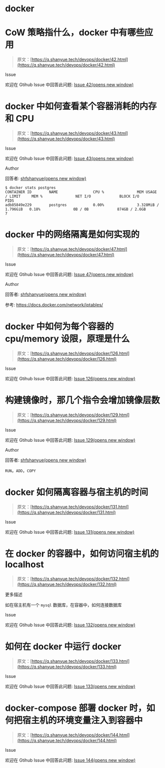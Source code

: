 # docker

# CoW 策略指什么，docker 中有哪些应用

> 原文：[https://q.shanyue.tech/devops/docker/42.html](https://q.shanyue.tech/devops/docker/42.html)

Issue

欢迎在 Gtihub Issue 中回答此问题: [Issue 42(opens new window)](https://github.com/shfshanyue/Daily-Question/issues/42)

# docker 中如何查看某个容器消耗的内存和 CPU

> 原文：[https://q.shanyue.tech/devops/docker/43.html](https://q.shanyue.tech/devops/docker/43.html)

Issue

欢迎在 Gtihub Issue 中回答此问题: [Issue 43(opens new window)](https://github.com/shfshanyue/Daily-Question/issues/43)

Author

回答者: [shfshanyue(opens new window)](https://github.com/shfshanyue)

```
$ docker stats postgres
CONTAINER ID        NAME                CPU %               MEM USAGE / LIMIT     MEM %               NET I/O             BLOCK I/O           PIDS
adb85849e229        postgres            0.00%               3.328MiB / 1.796GiB   0.18%               0B / 0B             874GB / 2.6GB       7 
```

# docker 中的网络隔离是如何实现的

> 原文：[https://q.shanyue.tech/devops/docker/47.html](https://q.shanyue.tech/devops/docker/47.html)

Issue

欢迎在 Gtihub Issue 中回答此问题: [Issue 47(opens new window)](https://github.com/shfshanyue/Daily-Question/issues/47)

Author

回答者: [shfshanyue(opens new window)](https://github.com/shfshanyue)

参考: https://docs.docker.com/network/iptables/

# docker 中如何为每个容器的 cpu/memory 设限，原理是什么

> 原文：[https://q.shanyue.tech/devops/docker/126.html](https://q.shanyue.tech/devops/docker/126.html)

Issue

欢迎在 Gtihub Issue 中回答此问题: [Issue 126(opens new window)](https://github.com/shfshanyue/Daily-Question/issues/126)

# 构建镜像时，那几个指令会增加镜像层数

> 原文：[https://q.shanyue.tech/devops/docker/129.html](https://q.shanyue.tech/devops/docker/129.html)

Issue

欢迎在 Gtihub Issue 中回答此问题: [Issue 129(opens new window)](https://github.com/shfshanyue/Daily-Question/issues/129)

Author

回答者: [shfshanyue(opens new window)](https://github.com/shfshanyue)

`RUN`，`ADD`，`COPY`

# docker 如何隔离容器与宿主机的时间

> 原文：[https://q.shanyue.tech/devops/docker/131.html](https://q.shanyue.tech/devops/docker/131.html)

Issue

欢迎在 Gtihub Issue 中回答此问题: [Issue 131(opens new window)](https://github.com/shfshanyue/Daily-Question/issues/131)

# 在 docker 的容器中，如何访问宿主机的 localhost

> 原文：[https://q.shanyue.tech/devops/docker/132.html](https://q.shanyue.tech/devops/docker/132.html)

更多描述

如在宿主机有一个 `mysql` 数据库，在容器中，如何连接数据库

Issue

欢迎在 Gtihub Issue 中回答此问题: [Issue 132(opens new window)](https://github.com/shfshanyue/Daily-Question/issues/132)

# 如何在 docker 中运行 docker

> 原文：[https://q.shanyue.tech/devops/docker/133.html](https://q.shanyue.tech/devops/docker/133.html)

Issue

欢迎在 Gtihub Issue 中回答此问题: [Issue 133(opens new window)](https://github.com/shfshanyue/Daily-Question/issues/133)

# docker-compose 部署 docker 时，如何把宿主机的环境变量注入到容器中

> 原文：[https://q.shanyue.tech/devops/docker/144.html](https://q.shanyue.tech/devops/docker/144.html)

Issue

欢迎在 Gtihub Issue 中回答此问题: [Issue 144(opens new window)](https://github.com/shfshanyue/Daily-Question/issues/144)